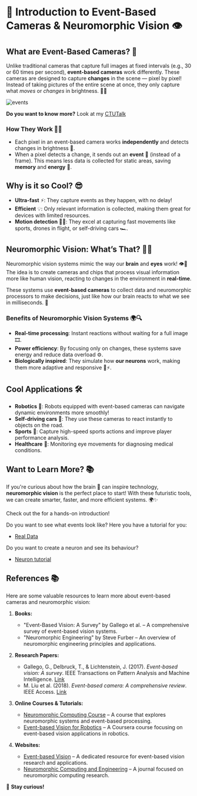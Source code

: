 # 🌟 Introduction to Event-Based Cameras & Neuromorphic Vision 👁️

## What are Event-Based Cameras? 📸
Unlike traditional cameras that capture full images at fixed intervals (e.g., 30 or 60 times per second), **event-based cameras** work differently. These cameras are designed to capture **changes** in the scene — pixel by pixel! Instead of taking pictures of the entire scene at once, they only capture what *moves* or *changes* in brightness. 📍✨

![events](https://github.com/GiuliaDAngelo/EDtutorial/blob/main/Images/example.gif)


**Do you want to know more?** Look at my [CTUTalk](https://github.com/GiuliaDAngelo/EDtutorial/blob/main/Images/CTUtalk.pdf)


### How They Work 🧠🔬
- Each pixel in an event-based camera works **independently** and detects changes in brightness 🎥.
- When a pixel detects a change, it sends out an **event** 🚀 (instead of a frame). This means less data is collected for static areas, saving **memory** and **energy** 🔋.

## Why is it so Cool? 😎
- **Ultra-fast** ⚡: They capture events as they happen, with no delay!
- **Efficient** 💡: Only relevant information is collected, making them great for devices with limited resources.
- **Motion detection** 🏃‍♂️: They excel at capturing fast movements like sports, drones in flight, or self-driving cars 🏎️.

## Neuromorphic Vision: What’s That? 🤖🧠
Neuromorphic vision systems mimic the way our **brain** and **eyes** work! 👁️🧠 The idea is to create cameras and chips that process visual information more like human vision, reacting to changes in the environment in **real-time**. 

These systems use **event-based cameras** to collect data and neuromorphic processors to make decisions, just like how our brain reacts to what we see in milliseconds. 🤯

### Benefits of Neuromorphic Vision Systems 🌍🔍
- **Real-time processing**: Instant reactions without waiting for a full image 🎞️.
- **Power efficiency**: By focusing only on changes, these systems save energy and reduce data overload ⚙️.
- **Biologically inspired**: They simulate how **our neurons** work, making them more adaptive and responsive 🧠⚡.

## Cool Applications 🛠️
- **Robotics** 🤖: Robots equipped with event-based cameras can navigate dynamic environments more smoothly!
- **Self-driving cars** 🚗: They use these cameras to react instantly to objects on the road.
- **Sports** 🏀: Capture high-speed sports actions and improve player performance analysis.
- **Healthcare** 💉: Monitoring eye movements for diagnosing medical conditions.

## Want to Learn More? 📚
If you're curious about how the brain 🧠 can inspire technology, **neuromorphic vision** is the perfect place to start! With these futuristic tools, we can create smarter, faster, and more efficient systems. 🌍✨

Check out the for a hands-on introduction!

Do you want to see what events look like? Here you have a tutorial for you: 
- [Real Data](https://github.com/GiuliaDAngelo/EDtutorial/blob/main/realdata.py)

Do you want to create a neuron and see its behaviour?
- [Neuron tutorial](https://github.com/GiuliaDAngelo/EDtutorial/blob/main/neuron.py)

## References 📚
Here are some valuable resources to learn more about event-based cameras and neuromorphic vision:

1. **Books:**
   - "Event-Based Vision: A Survey" by Gallego et al. – A comprehensive survey of event-based vision systems.
   - "Neuromorphic Engineering" by Steve Furber – An overview of neuromorphic engineering principles and applications.

2. **Research Papers:**
   - Gallego, G., Delbruck, T., & Lichtenstein, J. (2017). *Event-based vision: A survey*. IEEE Transactions on Pattern Analysis and Machine Intelligence. [Link](https://doi.org/10.1109/TPAMI.2017.2651254)
   - M. Liu et al. (2018). *Event-based camera: A comprehensive review*. IEEE Access. [Link](https://doi.org/10.1109/ACCESS.2018.2838279)

3. **Online Courses & Tutorials:**
   - [Neuromorphic Computing Course](https://neuromorphic.university) – A course that explores neuromorphic systems and event-based processing.
   - [Event-based Vision for Robotics](https://www.coursera.org/learn/event-based-vision-robotics) – A Coursera course focusing on event-based vision applications in robotics.

4. **Websites:**
   - [Event-based Vision](http://eventbasedvision.org/) – A dedicated resource for event-based vision research and applications.
   - [Neuromorphic Computing and Engineering](https://iopscience.iop.org/journal/2634-4386) – A journal focused on neuromorphic computing research.


🧠 **Stay curious!**
